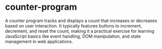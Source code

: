 # counter-program
A counter program tracks and displays a count that increases or decreases based on user interaction. It typically features buttons to increment, decrement, and reset the count, making it a practical exercise for learning JavaScript basics like event handling, DOM manipulation, and state management in web applications.
